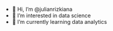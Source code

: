 - 👋 Hi, I’m @julianrizkiana
- 👀 I’m interested in data science
- 🌱 I’m currently learning data analytics


<!---
julianrizkiana/julianrizkiana is a ✨ special ✨ repository because its `README.md` (this file) appears on your GitHub profile.
You can click the Preview link to take a look at your changes.
--->
